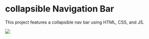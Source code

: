 # collapsible Navigation Bar

This project features a collapsible nav bar using HTML, CSS, and JS.

![](https://i.imgur.com/bXADP2e.gif)
